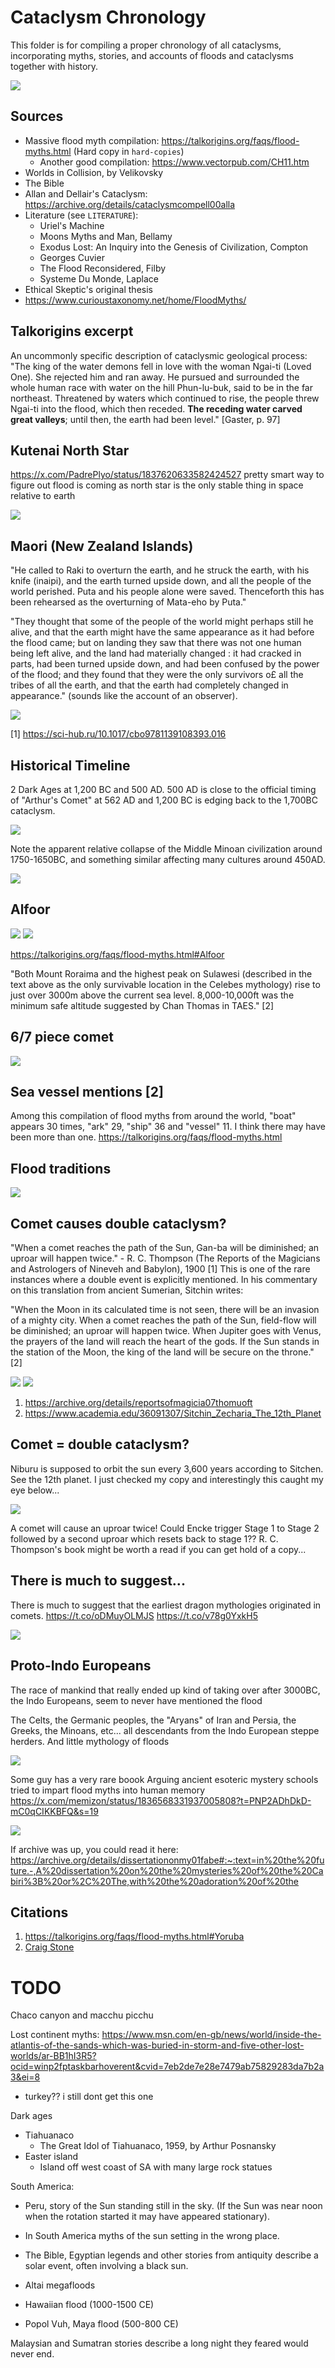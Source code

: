 # Cataclysm Chronology

This folder is for compiling a proper chronology of all cataclysms, incorporating myths, stories, and accounts of floods and cataclysms together with history.

![](img/flood-stories-map-cropped.png)

## Sources

- Massive flood myth compilation: https://talkorigins.org/faqs/flood-myths.html (Hard copy in `hard-copies`)
	- Another good compilation: https://www.vectorpub.com/CH11.htm
- Worlds in Collision, by Velikovsky
- The Bible
- Allan and Dellair's Cataclysm: https://archive.org/details/cataclysmcompell00alla
- Literature (see `LITERATURE`):
	- Uriel's Machine
	- Moons Myths and Man, Bellamy
	- Exodus Lost: An Inquiry into the Genesis of Civilization, Compton
	- Georges Cuvier
	- The Flood Reconsidered, Filby
	- Systeme Du Monde, Laplace
- Ethical Skeptic's original thesis
- https://www.curioustaxonomy.net/home/FloodMyths/

## Talkorigins excerpt

An uncommonly specific description of cataclysmic geological process: "The king of the water demons fell in love with the woman Ngai-ti (Loved One). She rejected him and ran away. He pursued and surrounded the whole human race with water on the hill Phun-lu-buk, said to be in the far northeast. Threatened by waters which continued to rise, the people threw Ngai-ti into the flood, which then receded. **The receding water carved great valleys**; until then, the earth had been level." [Gaster, p. 97]

## Kutenai North Star

https://x.com/PadrePlyo/status/1837620633582424527 pretty smart way to figure out flood is coming as north star is the only stable thing in space relative to earth

![](img/kutenai.jpg)

## Maori (New Zealand Islands)

"He called to Raki to overturn the earth, and he struck the earth, with his knife (inaipi), and the earth turned upside down, and all the people of the world perished. Puta and his people alone were saved. Thenceforth this has been rehearsed as the overturning of Mata-eho by Puta."

"They thought that some of the people of the world might perhaps still he alive, and that the earth might have the same appearance as it had before the flood came; but on landing they saw that there was not one human being left alive, and the land had materially changed : it had cracked in parts, had been turned upside down, and had been confused by the power of the flood; and they found that they were the only survivors o£ all the tribes of all the earth, and that the earth had completely changed in appearance." (sounds like the account of an observer).

![](img/maori.jpg)

[1] https://sci-hub.ru/10.1017/cbo9781139108393.016

## Historical Timeline

2 Dark Ages at 1,200 BC and 500 AD. 500 AD is close to the official timing of "Arthur's Comet" at 562 AD and 1,200 BC is edging back to the 1,700BC cataclysm.

![](img/history-mega.jpg)

Note the apparent relative collapse of the Middle Minoan civilization around 1750-1650BC, and something similar affecting many cultures around 450AD.

![](img/histomap-big.jpg)

## Alfoor

![](img/alfoor1.jpg)
![](img/alfoor2.jpg)

https://talkorigins.org/faqs/flood-myths.html#Alfoor

"Both Mount Roraima and the highest peak on Sulawesi (described in the text above as the only survivable location in the Celebes mythology) rise to just over 3000m above the current sea level. 8,000-10,000ft was the minimum safe altitude suggested by Chan Thomas in TAES." [2]

## 6/7 piece comet

![](img/sixseven.jpg)

## Sea vessel mentions [2]

Among this compilation of flood myths from around the world, "boat" appears 30 times, "ark" 29, "ship" 36 and "vessel" 11. I think there may have been more than one.
https://talkorigins.org/faqs/flood-myths.html

## Flood traditions

![](img/flood-traditions.jpg)

## Comet causes double cataclysm?

"When a comet reaches the path of the Sun, Gan-ba will be diminished; an uproar will happen twice." - R. C. Thompson (The Reports of the Magicians and Astrologers of Nineveh and Babylon), 1900 [1] This is one of the rare instances where a double event is explicitly mentioned. In his commentary on this translation from ancient Sumerian, Sitchin writes:

"When the Moon in its calculated time is not seen, there will be an invasion of a mighty city. When a comet reaches the path of the Sun, field-flow will be diminished; an uproar will happen twice. When Jupiter goes with Venus, the prayers of the land will reach the heart of the gods. If the Sun stands in the station of the Moon, the king of the land will be secure on the throne." [2]

![](img/double-cat1.jpg)
![](img/double-cat2.jpg)

1. https://archive.org/details/reportsofmagicia07thomuoft
2. https://www.academia.edu/36091307/Sitchin_Zecharia_The_12th_Planet

## Comet = double cataclysm?

Niburu is supposed to orbit the sun every 3,600 years according to Sitchen. See the 12th planet. I just checked my copy and interestingly this caught my eye below...

![](img/comet-double.jpg)

A comet will cause an uproar twice! Could Encke trigger Stage 1 to Stage 2 followed by a second uproar which resets back to stage 1?? R. C. Thompson's book might be worth a read if you can get hold of a copy...

## There is much to suggest...

There is much to suggest that the earliest dragon mythologies originated in comets. https://t.co/oDMuyOLMJS https://t.co/v78g0YxkH5

![](img/1803464558289293444-GQcvevZXwAMpWuc.png)

## Proto-Indo Europeans

The race of mankind that really ended up kind of taking over after 3000BC, the Indo Europeans, seem to never have mentioned the flood

The Celts, the Germanic peoples, the "Aryans" of Iran and Persia, the Greeks, the Minoans, etc... all descendants from the Indo European steppe herders.  And little mythology of floods

![](img/proto-indo-euro.jpg)

Some guy has a very rare boook Arguing ancient esoteric mystery schools tried to impart flood myths into human memory https://x.com/memizon/status/1836568331937005808?t=PNP2ADhDkD-mC0qCIKKBFQ&s=19

![](img/cabiri.jpg)

If archive was up, you could read it here: https://archive.org/details/dissertationonmy01fabe#:~:text=in%20the%20future.-,A%20dissertation%20on%20the%20mysteries%20of%20the%20Cabiri%3B%20or%2C%20The,with%20the%20adoration%20of%20the

## Citations

1. https://talkorigins.org/faqs/flood-myths.html#Yoruba
2. [Craig Stone](https://nobulart.com)

# TODO

Chaco canyon and macchu picchu

Lost continent myths: https://www.msn.com/en-gb/news/world/inside-the-atlantis-of-the-sands-which-was-buried-in-storm-and-five-other-lost-worlds/ar-BB1hI3R5?ocid=winp2fptaskbarhoverent&cvid=7eb2de7e28e7479ab75829283da7b2a3&ei=8

- turkey?? i still dont get this one

Dark ages

- Tiahuanaco
	- The Great Idol of Tiahuanaco, 1959, by Arthur Posnansky
- Easter island
	- Island off west coast of SA with many large rock statues

South America:
- Peru, story of the Sun standing still in the sky. (If the Sun was near noon when the rotation started it may have appeared stationary).
- In South America myths of the sun setting in the wrong place.

- The Bible, Egyptian legends and other stories from antiquity describe a solar event, often involving a black sun.
- Altai megafloods
- Hawaiian flood (1000-1500 CE)
- Popol Vuh, Maya flood (500-800 CE)

Malaysian and Sumatran stories describe a long night they feared would never end.
